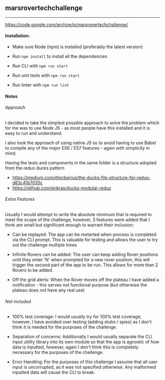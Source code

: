 ## marsrovertechchallenge
------
https://code.google.com/archive/p/marsrovertechchallenge/

#### Installation:

- Make sure Node (npm) is installed (preferably the latest version)
- Run `npm install` to install all the dependencies

- Run CLI with `npm run start`
- Run unit tests with `npm run start`
- Run linter with `npm run lint`
 
#### Notes

###### Approach

I decided to take the simplest possible approach to solve the problem which for me was 
to use Node JS - as most people have this installed and it is easy to run and understand.

I also took the approach of using native JS so to avoid having to use Babel to compile any of the 
major ES6 / ES7 features - again with simplicity in mind.

Having the tests and components in the same folder is a structure adopted from the redux ducks pattern
 - https://medium.com/@scbarrus/the-ducks-file-structure-for-redux-d63c41b7035c
 - https://github.com/erikras/ducks-modular-redux

###### Extra Features

Usually I would attempt to write the absolute minimum that is required to meet the scope of the challenge,
however, 3 features were added that I think are small but significant enough to warrant their inclusion:

- Can be replayed:
    The app can be restarted when process is completed via the CLI prompt.
    This is valuable for testing and allows the user to try out the challenge multiple times

- Infinite Rovers can be added:
    The user can keep adding Rover positions until they enter 'N' when prompted
    for a new rover position, this will trigger the second part of the app to be run.
    This allows for more than 2 Rovers to be added.

- Off the grid alerts:
    When the Rover moves off the plateau I have added a notification - this serves not functional purpose 
    (but otherwise the plateau does not have any real use)
    
###### Not included

- 100% test coverage: I would usually try for 100% test coverage, however, I have avoided over testing (adding stubs / spies) as 
I don't think it is needed for the purposes of the challenge.

- Separation of concerns: Additionally I would usually separate the CLI input utility library 
into its own module so that the app is agnostic of how data is inputted, 
however, again I don't think this is completely necessary for the purposes of the challenge.

- Error Handling: For the purposes of this challenge I assume that all user input is uncorrupted, as it was not
specified otherwise. Any malformed inputted data will cause the CLI to break.
